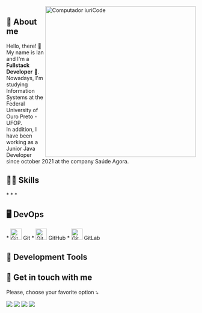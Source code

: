 <img src="https://raw.githubusercontent.com/MicaelliMedeiros/micaellimedeiros/master/image/computer-illustration.png" min-width="400px" max-width="400px" width="400px" align="right" alt="Computador iuriCode">

## 🥷 About me
<p align="left"> 
  Hello, there! 👋<br>My name is Ian and I'm a <strong>Fullstack Developer</strong> 🚀.<br>
  Nowadays, I'm studying Information Systems at the Federal University of Ouro Preto - UFOP.<br>
  In addition, I have been working as a Junior Java Developer since october 2021 at the company Saúde Agora.
</p>

## 👨‍💻 Skills
<p align="left">
  *
  *
  *
</p>

## 🖥️ DevOps
<p align="left">
  * <img src="https://git-scm.com/images/logos/downloads/Git-Icon-1788C.png" alt="Git" width="30" /> Git
  * <img src="https://cdn-icons-png.flaticon.com/512/25/25231.png" alt="GitHub" width="30" /> GitHub
  * <img src="https://cdn.iconscout.com/icon/free/png-256/gitlab-3628793-3030155.png" alt="GitLab" width="30" /> GitLab
</p>

## 💼 Development Tools
<p align="left">
  
</p>

## 💌 Get in touch with me
<p align="left">
   Please, choose your favorite option ⤵️
</p>

<p align="left">
  <a href="mailto: ilangkammer16@gmail.com" alt="Gmail" target="_blank">
  <img src="https://img.shields.io/badge/-Gmail-FF0000?style=flat-square&labelColor=FF0000&logo=gmail&logoColor=white&link=ilangkammer16@gmail.com" /></a>

  <a href="https://www.linkedin.com/in/ian-langkammer-batista-a32b79169/" alt="Linkedin" target="_blank">
  <img src="https://img.shields.io/badge/-Linkedin-0e76a8?style=flat-square&logo=Linkedin&logoColor=white&link=https://www.linkedin.com/in/ian-langkammer-batista-a32b79169/" /></a>

  <a href="https://api.whatsapp.com/send?phone=5533988459751" alt="WhatsApp" target="_blank">
  <img src="https://img.shields.io/badge/-WhatsApp-25d366?style=flat-square&labelColor=25d366&logo=whatsapp&logoColor=white&link=https://api.whatsapp.com/send?phone=5533988459751"/></a>

  <a href="https://www.instagram.com/ianlgk/" alt="Instagram" target="_blank">
  <img src="https://img.shields.io/badge/-Instagram-DF0174?style=flat-square&labelColor=DF0174&logo=instagram&logoColor=white&link=https://www.instagram.com/ianlgk/"/></a>
</p>  
